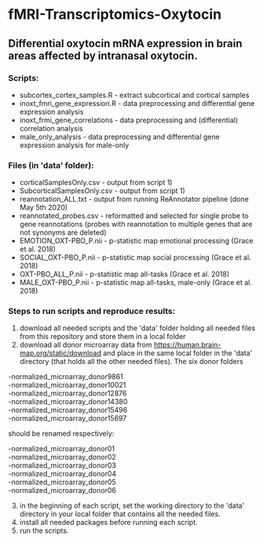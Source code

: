 # fMRI-Transcriptomics-Oxytocin
## Differential oxytocin mRNA expression in brain areas affected by intranasal oxytocin.


### Scripts:
* subcortex_cortex_samples.R - extract subcortical and cortical samples
* inoxt_fmri_gene_expression.R - data preprocessing and differential gene expression analysis
* inoxt_frmi_gene_correlations - data preprocessing and (differential) correlation analysis
* male_only_analysis - data preprocessing and differential gene expression analysis for male-only

### Files (in 'data' folder):
* corticalSamplesOnly.csv - output from script 1)
* SubcorticalSamplesOnly.csv - output from script 1)
* reannotation_ALL.txt - output from running ReAnnotator pipeline (done May 5th 2020)
* reannotated_probes.csv - reformatted and selected for single probe to gene reannotations (probes with reannotation to multiple genes that are not synonyms are deleted)
* EMOTION_OXT-PBO_P.nii - p-statistic map emotional processing (Grace et al. 2018)
* SOCIAL_OXT-PBO_P.nii - p-statistic map social processing (Grace et al. 2018)
* OXT-PBO_ALL_P.nii - p-statistic map all-tasks (Grace et al. 2018)
* MALE_OXT-PBO_P.nii - p-statistic map all-tasks, male-only (Grace et al. 2018)


### Steps to run scripts and reproduce results:
1) download all needed scripts and the 'data' folder holding all needed files from this repository and store them in a local folder
2) download all donor microarray data from https://human.brain-map.org/static/download and place in the same local folder in the 'data' directory (that holds all the other needed files). The six donor folders

-normalized_microarray_donor9861\
-normalized_microarray_donor10021\
-normalized_microarray_donor12876\
-normalized_microarray_donor14380\
-normalized_microarray_donor15496\
-normalized_microarray_donor15697

should be renamed respectively:

-normalized_microarray_donor01\
-normalized_microarray_donor02\
-normalized_microarray_donor03\
-normalized_microarray_donor04\
-normalized_microarray_donor05\
-normalized_microarray_donor06

3) in the beginning of each script, set the working directory to the 'data' directory in your local folder that contains all the needed files.
4) install all needed packages before running each script.
5) run the scripts.
